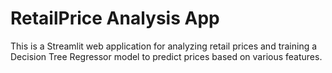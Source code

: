 # RetailPrice Analysis App

This is a Streamlit web application for analyzing retail prices and training a Decision Tree Regressor model to predict prices based on various features.



